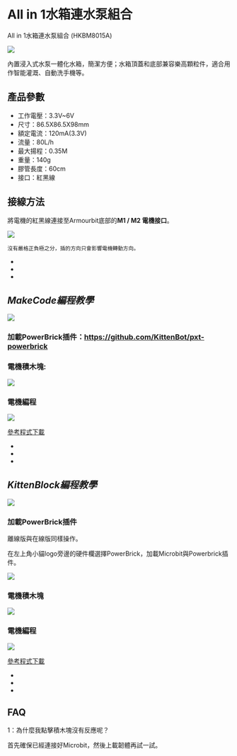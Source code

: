 # All in 1水箱連水泵組合

All in 1水箱連水泵組合 (HKBM8015A)

![](PWmodules/images/image--010.png) 

內置浸入式水泵一體化水箱，簡潔方便；水箱頂蓋和底部兼容樂高顆粒件，適合用作智能灌溉、自動洗手機等。

## 產品參數

- 工作電壓：3.3V~6V
- 尺寸：86.5X86.5X98mm
- 額定電流：120mA(3.3V)
- 流量：80L/h
- 最大揚程：0.35M
- 重量：140g
- 膠管長度：60cm
- 接口：紅黑線

## 接線方法

將電機的紅黑線連接至Armourbit底部的**M1 / M2 電機接口**。

![](PWmodules/images/pumpCon.jpg) 

    沒有嚴格正負極之分，插的方向只會影響電機轉動方向。

-

-

-

## *MakeCode編程教學*

![](PWmodules/images/mcbanner.png)

### 加載PowerBrick插件：https://github.com/KittenBot/pxt-powerbrick

### 電機積木塊:

![](PWmodules/images/motorblocks.png)

### 電機編程

![](PWmodules/images/pumpcode.png)

[參考程式下載](https://bit.ly/M15WaterTankSampleHex)



-

-

-



## *KittenBlock編程教學*

![](PWmodules/images/kbbanner.png)

### 加載PowerBrick插件

離線版與在線版同樣操作。

在左上角小貓logo旁邊的硬件欄選擇PowerBrick，加載Microbit與Powerbrick插件。

![](PWmodules/images/addextension.png)

### 電機積木塊

![](PWmodules/kbimages/kbmotorblocks.png)

### 電機編程

![](PWmodules/kbimages/kbpumpcode.png)

[參考程式下載](https://bit.ly/PowerbrickM11_01sb3)

-

-

-

## FAQ

1：為什麼我點擊積木塊沒有反應呢？

首先確保已經連接好Microbit，然後上載韌體再試一試。